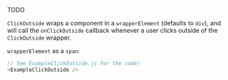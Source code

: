 TODO

`ClickOutside` wraps a component in a `wrapperElement` (defaults to `div`),
and will call the `onClickOutside` callback whenever a user clicks outside
of the `ClickOutside` wrapper.

`wrapperElement` as a `span`:

```js
// See ExampleClickOutside.js for the code!
<ExampleClickOutside />
```
